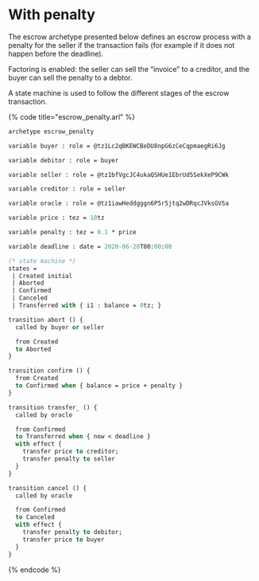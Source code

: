 # With penalty

The escrow archetype presented below defines an escrow process with a penalty for the seller if the transaction fails \(for example if it does not happen before the deadline\).

Factoring is enabled: the seller can sell the “invoice” to a creditor, and the buyer can sell the penalty to a debtor.

A state machine is used to follow the different stages of the escrow transaction.

{% code title="escrow\_penalty.arl" %}
```ocaml
archetype escrow_penalty

variable buyer : role = @tz1Lc2qBKEWCBeDU8npG6zCeCqpmaegRi6Jg

variable debitor : role = buyer

variable seller : role = @tz1bfVgcJC4ukaQSHUe1EbrUd5SekXeP9CWk

variable creditor : role = seller

variable oracle : role = @tz1iawHeddgggn6P5r5jtq2wDRqcJVksGVSa

variable price : tez = 10tz

variable penalty : tez = 0.1 * price

variable deadline : date = 2020-06-28T00:00:00

(* state machine *)
states =
 | Created initial
 | Aborted
 | Confirmed
 | Canceled
 | Transferred with { i1 : balance = 0tz; }

transition abort () {
  called by buyer or seller

  from Created
  to Aborted
}

transition confirm () {
  from Created
  to Confirmed when { balance = price + penalty }
}

transition transfer_ () {
  called by oracle

  from Confirmed
  to Transferred when { now < deadline }
  with effect {
    transfer price to creditor;
    transfer penalty to seller
  }
}

transition cancel () {
  called by oracle

  from Confirmed
  to Canceled
  with effect {
    transfer penalty to debitor;
    transfer price to buyer
  }
}

```
{% endcode %}



